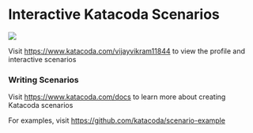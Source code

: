 # Interactive Katacoda Scenarios

[![](http://shields.katacoda.com/katacoda/vijayvikram11844/count.svg)](https://www.katacoda.com/vijayvikram11844 "Get your profile on Katacoda.com")

Visit https://www.katacoda.com/vijayvikram11844 to view the profile and interactive scenarios

### Writing Scenarios
Visit https://www.katacoda.com/docs to learn more about creating Katacoda scenarios

For examples, visit https://github.com/katacoda/scenario-example
